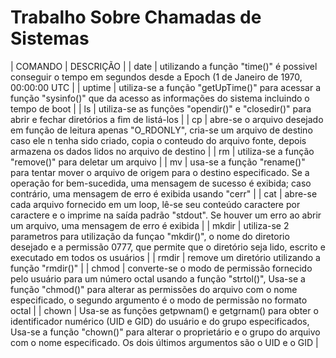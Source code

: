 # Trabalho Sobre Chamadas de Sistemas

| COMANDO | DESCRIÇÃO |
| date | utilizando a função "time()" é possivel conseguir o tempo em segundos desde a Epoch (1 de Janeiro de 1970, 00:00:00 UTC |
| uptime | utiliza-se a função "getUpTime()" para acessar a função "sysinfo()" que da acesso as informações do sistema incluindo o tempo de boot |
| ls | utiliza-se as funções "opendir()" e "closedir()" para abrir e fechar diretórios a fim de listá-los |
| cp | abre-se o arquivo desejado em função de leitura apenas "O_RDONLY", cria-se um arquivo de destino caso ele n tenha sido criado, copia o conteudo do arquivo fonte, depois armazena os dados lidos no arquivo de destino |
| rm | utiliza-se a função "remove()" para deletar um arquivo |
| mv | usa-se a função "rename()" para tentar mover o arquivo de origem para o destino especificado. Se a operação for bem-sucedida, uma mensagem de sucesso é exibida; caso contrário, uma mensagem de erro é exibida usando "cerr" |
| cat | abre-se cada arquivo fornecido em um loop, lê-se seu conteúdo caractere por caractere e o imprime na saída padrão "stdout". Se houver um erro ao abrir um arquivo, uma mensagem de erro é exibida |
| mkdir | utiliza-se 2 parametros para utilização da funçao "mkdir()", o nome do diretorio desejado e a permissão 0777, que permite que o diretório seja lido, escrito e executado em todos os usuários |
| rmdir | remove um diretório utilizando a função "rmdir()" |
| chmod | converte-se o modo de permissão fornecido pelo usuário para um número octal usando a função "strtol()", Usa-se a função "chmod()" para alterar as permissões do arquivo com o nome especificado, o segundo argumento é o modo de permissão no formato octal |
| chown | Usa-se as funções getpwnam() e getgrnam() para obter o identificador numérico (UID e GID) do usuário e do grupo especificados, Usa-se a função "chown()" para alterar o proprietário e o grupo do arquivo com o nome especificado. Os dois últimos argumentos são o UID e o GID |
